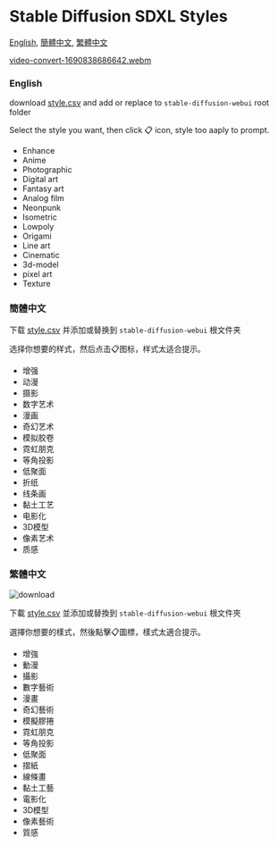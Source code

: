 # Stable Diffusion SDXL Styles
[English](https://github.com/n714/sd_styles/blob/main/SDXL_Prompt_Styles_en.txt), [簡體中文](https://github.com/n714/sd_styles/blob/main/SDXL_Prompt_Styles_cn.txt), [繁體中文](https://github.com/n714/sd_styles/blob/main/SDXL_Prompt_Styles_tw.txt)

[video-convert-1690838686642.webm](https://github.com/n714/sd_styles/assets/45053630/7fb86ef8-6efb-45e8-835e-37c583922c5e)

### English
download [style.csv](https://github.com/n714/sd_styles/blob/main/en/styles.csv) and add or replace to `stable-diffusion-webui` root folder

Select the style you want, then click 📋 icon, style too aaply to prompt.

- Enhance
- Anime
- Photographic
- Digital art
- Fantasy art
- Analog film
- Neonpunk
- Isometric
- Lowpoly
- Origami
- Line art
- Cinematic
- 3d-model
- pixel art	
- Texture

### 簡體中文
下载 [style.csv](https://github.com/n714/sd_styles/blob/main/cn/styles.csv) 并添加或替换到 `stable-diffusion-webui` 根文件夹

选择你想要的样式，然后点击📋图标，样式太适合提示。

- 增强
- 动漫
- 摄影
- 数字艺术
- 漫画
- 奇幻艺术
- 模拟胶卷
- 霓虹朋克
- 等角投影
- 低聚面
- 折纸
- 线条画
- 黏土工艺
- 电影化
- 3D模型
- 像素艺术
- 质感


### 繁體中文
![download](https://github.com/n714/sd_styles/assets/45053630/7328deba-912f-4031-a76c-84b908be7f0a)

下載 [style.csv](https://github.com/n714/sd_styles/blob/main/tw/styles.csv) 並添加或替換到 `stable-diffusion-webui` 根文件夾

選擇你想要的樣式，然後點擊📋圖標，樣式太適合提示。

- 增強
- 動漫
- 攝影
- 數字藝術
- 漫畫
- 奇幻藝術
- 模擬膠捲
- 霓虹朋克
- 等角投影
- 低聚面
- 摺紙
- 線條畫
- 黏土工藝
- 電影化
- 3D模型
- 像素藝術
- 質感
